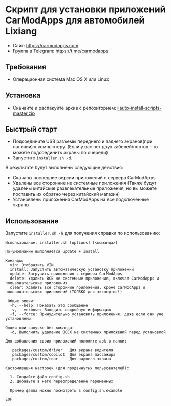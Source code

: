 # Скрипт для установки приложений CarModApps для автомобилей Lixiang

- Сайт: https://carmodapps.com
- Группа в Telegram: https://t.me/carmodapps

## Требования

- Операционная система Mac OS X или Linux

## Установка

- Скачайте и распакуйте архив с репозиторием:
[liauto-install-scripts-master.zip](https://github.com/carmodapps/liauto-install-scripts/archive/master.zip)

## Быстрый старт

- Подсоедините USB разъемы переднего и заднего экранов(при наличии) к компьютеру.
  (Если у вас нет двух кабелей/портов - то можете подсоединить экраны по очереди) 
- Запустите `installer.sh -d`.

В результате будут выполнены следующие действия:
- Скачаны последние версии приложений с сервера CarModApps
- Удалены все сторонние не системные приложения (Также будут удалены китайские развлекательные приложения, но вы можете поставить их обратно через китайский магазин)
- Установлены приложения CarModApps на все подключенные экраны.


## Использование

Запустите `installer.sh -h` для получения справки по использованию:

```
Использование: installer.sh [options] [<команда>]

По-умолчанию выполняется update + install

Команды:
  vin: Отобразить VIN
  install: Запустить автоматическую установку приложений
  update: Загрузить приложения с сервера CarModApps
  delete: Удалить ВСЕ не системные приложения, включая CarModApps и пользовательские приложения
  clear: Удалить все сторонние приложения, кроме CarModApps и пользовательских приложений (ТОЛБКО для экспертов!)

 Общие опции:
  -h, --help: Показать это сообщение
  -v, --verbose: Выводить подробную информацию
  -f, --force: Принудительно установить приложения, даже если они уже установлены

Опции при запуске без команды:
  -d, Выполнить удаление ВСЕХ не системных приложений перед установкой

Для добавления своих приложений положите apk в папки:

   packages/custom/driver   Для экрана водителя
   packages/custom/copilot  Для экрана пассажира
   packages/custom/rear     Для заднего экрана

Кастомизация настроек (для продвинутых пользователей):

  1. Создайте файл config.sh
  2. Добавьте в него переопределение переменных

  Пример файла можно посмотреть в config.sh.example
  
EOF
```
